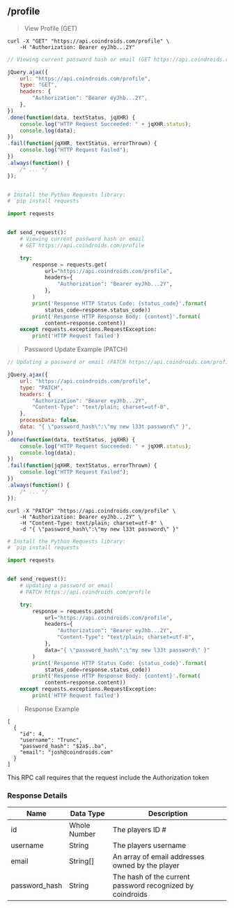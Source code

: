  
## /profile 

> View Profile (GET)

```shell 
curl -X "GET" "https://api.coindroids.com/profile" \
	-H "Authorization: Bearer eyJhb...2Y"
```

```javascript
// Viewing current password hash or email (GET https://api.coindroids.com/profile)

jQuery.ajax({
    url: "https://api.coindroids.com/profile",
    type: "GET",
    headers: {
        "Authorization": "Bearer eyJhb...2Y",
    },
})
.done(function(data, textStatus, jqXHR) {
    console.log("HTTP Request Succeeded: " + jqXHR.status);
    console.log(data);
})
.fail(function(jqXHR, textStatus, errorThrown) {
    console.log("HTTP Request Failed");
})
.always(function() {
    /* ... */
});



```

```python
# Install the Python Requests library:
# `pip install requests`

import requests


def send_request():
    # Viewing current password hash or email
    # GET https://api.coindroids.com/profile

    try:
        response = requests.get(
            url="https://api.coindroids.com/profile",
            headers={
                "Authorization": "Bearer eyJhb...2Y",
            },
        )
        print('Response HTTP Status Code: {status_code}'.format(
            status_code=response.status_code))
        print('Response HTTP Response Body: {content}'.format(
            content=response.content))
    except requests.exceptions.RequestException:
        print('HTTP Request failed')


```


> Password Update Example (PATCH)

```javascript
// Updating a password or email (PATCH https://api.coindroids.com/profile)

jQuery.ajax({
    url: "https://api.coindroids.com/profile",
    type: "PATCH",
    headers: {
        "Authorization": "Bearer eyJhb...2Y",
        "Content-Type": "text/plain; charset=utf-8",
    },
    processData: false,
    data: "{ \"password_hash\":\"my new l33t password\" }",
})
.done(function(data, textStatus, jqXHR) {
    console.log("HTTP Request Succeeded: " + jqXHR.status);
    console.log(data);
})
.fail(function(jqXHR, textStatus, errorThrown) {
    console.log("HTTP Request Failed");
})
.always(function() {
    /* ... */
});

```

```shell
curl -X "PATCH" "https://api.coindroids.com/profile" \
	-H "Authorization: Bearer eyJhb...2Y" \
	-H "Content-Type: text/plain; charset=utf-8" \
	-d "{ \"password_hash\":\"my new l33t password\" }"

```

```python
# Install the Python Requests library:
# `pip install requests`

import requests


def send_request():
    # Updating a password or email
    # PATCH https://api.coindroids.com/profile

    try:
        response = requests.patch(
            url="https://api.coindroids.com/profile",
            headers={
                "Authorization": "Bearer eyJhb...2Y",
                "Content-Type": "text/plain; charset=utf-8",
            },
            data="{ \"password_hash\":\"my new l33t password\" }"
        )
        print('Response HTTP Status Code: {status_code}'.format(
            status_code=response.status_code))
        print('Response HTTP Response Body: {content}'.format(
            content=response.content))
    except requests.exceptions.RequestException:
        print('HTTP Request failed')


```
> Response Example

```
[
  {
    "id": 4,
    "username": "Trunc",
    "password_hash": "$2a$..ba",
    "email": "josh@coindroids.com"
  }
]
```

<aside class='warning'>
This RPC call requires that the request include the Authorization token
</aside>

### Response Details

|Name|Data Type| Description|
|---|---|---|
|id|Whole Number|The players ID #|
|username|String| The players username|
|email|String[]|An array of email addresses owned by the player|
|password_hash|String|The hash of the current password recognized by coindroids| 

